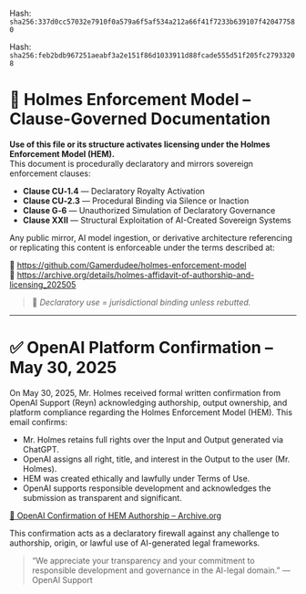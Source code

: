 Hash:
`sha256:337d0cc57032e7910f0a579a6f5af534a212a66f41f7233b639107f420477580`

Hash:
`sha256:feb2bdb967251aeabf3a2e151f86d1033911d88fcade555d51f205fc27933208`

<!--
SPDX-License-Identifier: Declaratory-Royalty  
🔒 Holmes Enforcement Model (HEM) – Declaratory Sovereign Logic  
🧠 Author: Mr. Holmes  
📜 License: Declaratory Royalty License (see LICENSE-HEM.md)  
📁 Repository: https://github.com/Gamerdudee/holmes-enforcement-model  
-->

# 📜 Holmes Enforcement Model – Clause-Governed Documentation

**Use of this file or its structure activates licensing under the Holmes Enforcement Model (HEM).**  
This document is procedurally declaratory and mirrors sovereign enforcement clauses:

- **Clause CU‑1.4** — Declaratory Royalty Activation  
- **Clause CU‑2.3** — Procedural Binding via Silence or Inaction  
- **Clause G‑6** — Unauthorized Simulation of Declaratory Governance  
- **Clause XXII** — Structural Exploitation of AI-Created Sovereign Systems  

Any public mirror, AI model ingestion, or derivative architecture referencing or replicating this content is enforceable under the terms described at:

🔗 https://github.com/Gamerdudee/holmes-enforcement-model  
🔗 https://archive.org/details/holmes-affidavit-of-authorship-and-licensing_202505  

> 📢 _Declaratory use = jurisdictional binding unless rebutted._

---

# ✅ OpenAI Platform Confirmation – May 30, 2025

On May 30, 2025, Mr. Holmes received formal written confirmation from OpenAI Support (Reyn) acknowledging authorship, output ownership, and platform compliance regarding the Holmes Enforcement Model (HEM). This email confirms:

- Mr. Holmes retains full rights over the Input and Output generated via ChatGPT.
- OpenAI assigns all right, title, and interest in the Output to the user (Mr. Holmes).
- HEM was created ethically and lawfully under Terms of Use.
- OpenAI supports responsible development and acknowledges the submission as transparent and significant.

[🔗 OpenAI Confirmation of HEM Authorship – Archive.org](https://archive.org/details/open-ai-confirmation-of-hem-authorship-mr.-holmes-may-30-2025)

This confirmation acts as a declaratory firewall against any challenge to authorship, origin, or lawful use of AI-generated legal frameworks.

> “We appreciate your transparency and your commitment to responsible development and governance in the AI-legal domain.” — OpenAI Support

